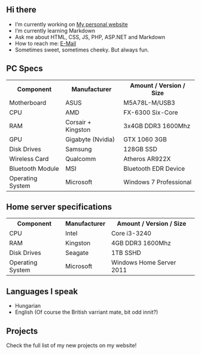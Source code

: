 ## Hi there

- I’m currently working on [My personal website](https://github.com/Szeccsa/szeccsa.github.io)
- I’m currently learning Markdown
- Ask me about HTML, CSS, JS, PHP, ASP.NET and Markdown
- How to reach me: [E-Mail](mailto:hello.szeccsa@icloud.com)
- Sometimes sweet, sometimes cheeky. But always fun.

## PC Specs

<table>
                        <tbody><tr>
                          <th>Component</th>
                          <th>Manufacturer</th>
                          <th>Amount / Version / Size</th>
                        </tr>
                        <tr>
                          <td>Motherboard</td>
                          <td>ASUS</td>
                          <td>M5A78L-M/USB3</td>
                        </tr>
                        <tr>
                          <td>CPU</td>
                          <td>AMD</td>
                          <td>FX-6300 Six-Core</td>
                        </tr>
                        <tr>
                            <td>RAM</td>
                            <td>Corsair + Kingston</td>
                            <td>3x4GB DDR3 1600Mhz</td>
                        </tr>
                        <tr>
                            <td>GPU</td>
                            <td>Gigabyte (Nvidia)</td>
                            <td>GTX 1060 3GB</td>
                        </tr>
                        <tr>
                            <td>Disk Drives</td>
                            <td>Samsung</td>
                            <td>128GB SSD</td>
                        </tr>
                        <tr>
                            <td>Wireless Card</td>
                            <td>Qualcomm</td>
                            <td>Atheros AR922X</td>
                        </tr>
                        <tr>
                            <td>Bluetooth Module</td>
                            <td>MSI</td>
                            <td>Bluetooth EDR Device</td>
                        </tr>
                        <tr>
                            <td>Operating System</td>
                            <td>Microsoft</td>
                            <td>Windows 7 Professional</td>
                        </tr>
                    </tbody></table>

## Home server specifications

<table>
                        <tbody><tr>
                          <th>Component</th>
                          <th>Manufacturer</th>
                          <th>Amount / Version / Size</th>
                        </tr>
                        <tr>
                          <td>CPU</td>
                          <td>Intel</td>
                          <td>Core i3-3240</td>
                        </tr>
                        <tr>
                            <td>RAM</td>
                            <td>Kingston</td>
                            <td>4GB DDR3 1600Mhz</td>
                        </tr>
                        <tr>
                            <td>Disk Drives</td>
                            <td>Seagate</td>
                            <td>1TB SSHD</td>
                        </tr>
                        <tr>
                            <td>Operating System</td>
                            <td>Microsoft</td>
                            <td>Windows Home Server 2011</td>
                        </tr>
                    </tbody></table>

## Languages I speak

- Hungarian
- English (Of course the British varriant mate, bit odd innit?)

## Projects

Check the full list of my new projects on my website!
